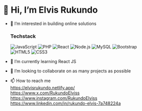 # 👋 Hi, I’m Elvis Rukundo
- 👀 I’m interested in building online solutions
  
  ### Techstack
  ![JavaScript](https://img.shields.io/badge/JavaScript-F7DF1E?style=for-the-badge&logo=javascript&logoColor=black)
  ![PHP](https://img.shields.io/badge/PHP-777BB4?style=for-the-badge&logo=php&logoColor=white)
  ![React](https://img.shields.io/badge/React-20232A?style=for-the-badge&logo=react&logoColor=61DAFB)
  ![Node.js](https://img.shields.io/badge/Node.js-339933?style=for-the-badge&logo=nodedotjs&logoColor=white)
  ![MySQL](https://img.shields.io/badge/MySQL-4479A1?style=for-the-badge&logo=mysql&logoColor=white)
  ![Bootstrap](https://img.shields.io/badge/Bootstrap-563D7C?style=for-the-badge&logo=bootstrap&logoColor=white)
  ![HTML5](https://img.shields.io/badge/HTML5-E34F26?style=for-the-badge&logo=html5&logoColor=white)
  ![CSS3](https://img.shields.io/badge/CSS3-1572B6?style=for-the-badge&logo=css3&logoColor=white)

- 🌱 I’m currently learning React JS
- 💞️ I’m looking to collaborate on as many projects as possible
- 📫 How to reach me
  <br>
        https://elvisrukundo.netlify.app/
  <br>
        https://www.x.com/RukundoElviss
    <br>
        https://www.instagram.com/RukundoElviss
  <br>
        https://www.linkedin.com/in/rukundo-elvis-7a748224a

